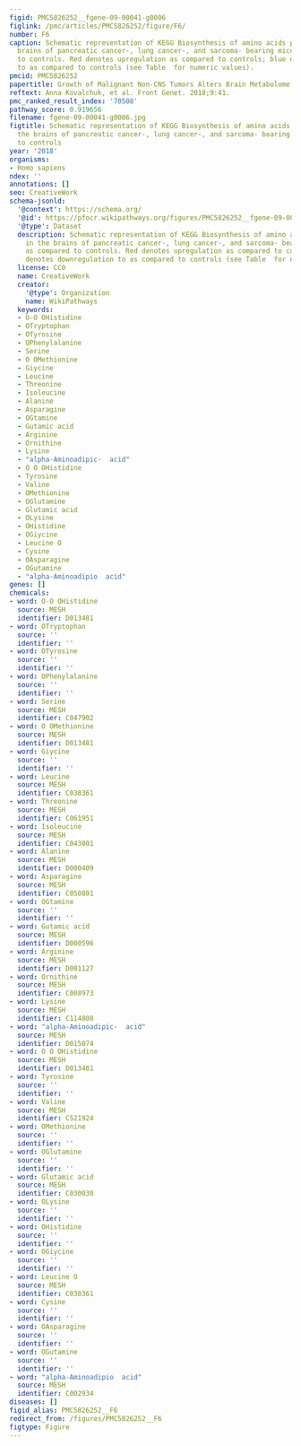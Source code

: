 ```yaml
---
figid: PMC5826252__fgene-09-00041-g0006
figlink: /pmc/articles/PMC5826252/figure/F6/
number: F6
caption: Schematic representation of KEGG Biosynthesis of amino acids pathway in the
  brains of pancreatic cancer-, lung cancer-, and sarcoma- bearing mice, as compared
  to controls. Red denotes upregulation as compared to controls; blue denotes downregulation
  to as compared to controls (see Table  for numeric values).
pmcid: PMC5826252
papertitle: Growth of Malignant Non-CNS Tumors Alters Brain Metabolome.
reftext: Anna Kovalchuk, et al. Front Genet. 2018;9:41.
pmc_ranked_result_index: '70508'
pathway_score: 0.919656
filename: fgene-09-00041-g0006.jpg
figtitle: Schematic representation of KEGG Biosynthesis of amino acids pathway in
  the brains of pancreatic cancer-, lung cancer-, and sarcoma- bearing mice, as compared
  to controls
year: '2018'
organisms:
- Homo sapiens
ndex: ''
annotations: []
seo: CreativeWork
schema-jsonld:
  '@context': https://schema.org/
  '@id': https://pfocr.wikipathways.org/figures/PMC5826252__fgene-09-00041-g0006.html
  '@type': Dataset
  description: Schematic representation of KEGG Biosynthesis of amino acids pathway
    in the brains of pancreatic cancer-, lung cancer-, and sarcoma- bearing mice,
    as compared to controls. Red denotes upregulation as compared to controls; blue
    denotes downregulation to as compared to controls (see Table  for numeric values).
  license: CC0
  name: CreativeWork
  creator:
    '@type': Organization
    name: WikiPathways
  keywords:
  - O-O OHistidine
  - OTryptophan
  - OTyrosine
  - OPhenylalanine
  - Serine
  - O OMethionine
  - Giycine
  - Leucine
  - Threonine
  - Isoleucine
  - Alanine
  - Asparagine
  - OGtamine
  - Gutamic acid
  - Arginine
  - Ornithine
  - Lysine
  - "alpha-Aminoadipic-  acid"
  - O O OHistidine
  - Tyrosine
  - Valine
  - OMethionine
  - OGlutamine
  - Glutamic acid
  - OLysine
  - OHistidine
  - OGiycine
  - Leucine O
  - Cysine
  - OAsparagine
  - OGutamine
  - "alpha-Aminoadipio  acid"
genes: []
chemicals:
- word: O-O OHistidine
  source: MESH
  identifier: D013481
- word: OTryptophan
  source: ''
  identifier: ''
- word: OTyrosine
  source: ''
  identifier: ''
- word: OPhenylalanine
  source: ''
  identifier: ''
- word: Serine
  source: MESH
  identifier: C047902
- word: O OMethionine
  source: MESH
  identifier: D013481
- word: Giycine
  source: ''
  identifier: ''
- word: Leucine
  source: MESH
  identifier: C038361
- word: Threonine
  source: MESH
  identifier: C061951
- word: Isoleucine
  source: MESH
  identifier: C043801
- word: Alanine
  source: MESH
  identifier: D000409
- word: Asparagine
  source: MESH
  identifier: C050801
- word: OGtamine
  source: ''
  identifier: ''
- word: Gutamic acid
  source: MESH
  identifier: D000596
- word: Arginine
  source: MESH
  identifier: D001127
- word: Ornithine
  source: MESH
  identifier: C008973
- word: Lysine
  source: MESH
  identifier: C114808
- word: "alpha-Aminoadipic-  acid"
  source: MESH
  identifier: D015074
- word: O O OHistidine
  source: MESH
  identifier: D013481
- word: Tyrosine
  source: ''
  identifier: ''
- word: Valine
  source: MESH
  identifier: C521924
- word: OMethionine
  source: ''
  identifier: ''
- word: OGlutamine
  source: ''
  identifier: ''
- word: Glutamic acid
  source: MESH
  identifier: C030030
- word: OLysine
  source: ''
  identifier: ''
- word: OHistidine
  source: ''
  identifier: ''
- word: OGiycine
  source: ''
  identifier: ''
- word: Leucine O
  source: MESH
  identifier: C038361
- word: Cysine
  source: ''
  identifier: ''
- word: OAsparagine
  source: ''
  identifier: ''
- word: OGutamine
  source: ''
  identifier: ''
- word: "alpha-Aminoadipio  acid"
  source: MESH
  identifier: C002934
diseases: []
figid_alias: PMC5826252__F6
redirect_from: /figures/PMC5826252__F6
figtype: Figure
---
```

